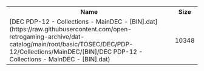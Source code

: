 <table>
<tr><th>Name</th><th>Size</th></tr>
<tr><td>[DEC PDP-12 - Collections - MainDEC - [BIN].dat](https://raw.githubusercontent.com/open-retrogaming-archive/dat-catalog/main/root/basic/TOSEC/DEC/PDP-12/Collections/MainDEC/[BIN]/DEC PDP-12 - Collections - MainDEC - [BIN].dat)</td><td>10348</td></tr>
</table>
